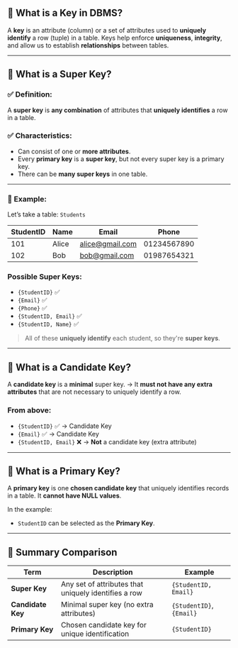 ## 🔑 What is a **Key** in DBMS?

A **key** is an attribute (column) or a set of attributes used to **uniquely identify** a row (tuple) in a table. Keys help enforce **uniqueness**, **integrity**, and allow us to establish **relationships** between tables.

---

## 🔹 What is a **Super Key**?

### ✅ **Definition:**

A **super key** is **any combination** of attributes that **uniquely identifies** a row in a table.

### ✅ Characteristics:

* Can consist of one or **more attributes**.
* Every **primary key** is a **super key**, but not every super key is a primary key.
* There can be **many super keys** in one table.

---

### 🔹 Example:

Let’s take a table: `Students`

| StudentID | Name  | Email                                     | Phone       |
| --------- | ----- | ----------------------------------------- | ----------- |
| 101       | Alice | [alice@gmail.com](mailto:alice@gmail.com) | 01234567890 |
| 102       | Bob   | [bob@gmail.com](mailto:bob@gmail.com)     | 01987654321 |

### Possible **Super Keys**:

* `{StudentID}` ✅
* `{Email}` ✅
* `{Phone}` ✅
* `{StudentID, Email}` ✅
* `{StudentID, Name}` ✅

> All of these **uniquely identify** each student, so they're **super keys**.

---

## 🔹 What is a **Candidate Key**?

A **candidate key** is a **minimal** super key.
→ It **must not have any extra attributes** that are not necessary to uniquely identify a row.

### From above:

* `{StudentID}` ✅ → Candidate Key
* `{Email}` ✅ → Candidate Key
* `{StudentID, Email}` ❌ → **Not** a candidate key (extra attribute)

---

## 🔹 What is a **Primary Key**?

A **primary key** is one **chosen candidate key** that uniquely identifies records in a table.
It **cannot have NULL values**.

In the example:

* `StudentID` can be selected as the **Primary Key**.

---

## 🔁 Summary Comparison

| Term              | Description                                          | Example                  |
| ----------------- | ---------------------------------------------------- | ------------------------ |
| **Super Key**     | Any set of attributes that uniquely identifies a row | `{StudentID, Email}`     |
| **Candidate Key** | Minimal super key (no extra attributes)              | `{StudentID}`, `{Email}` |
| **Primary Key**   | Chosen candidate key for unique identification       | `{StudentID}`            |
